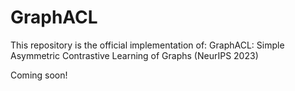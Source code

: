# GraphACL
This repository is the official implementation of: GraphACL: Simple Asymmetric Contrastive Learning of Graphs (NeurIPS 2023)

Coming soon!
